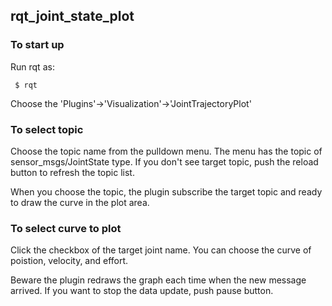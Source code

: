 ## rqt_joint_state_plot

### To start up

Run rqt as:
```
 $ rqt
```
Choose the 'Plugins'->'Visualization'->'JointTrajectoryPlot'

### To select topic

Choose the topic name from the pulldown menu. The menu has the topic
of sensor_msgs/JointState type. If you don't see target
topic, push the reload button to refresh the topic list.

When you choose the topic, the plugin subscribe the target topic and ready to draw the curve in the plot area.

### To select curve to plot

Click the checkbox of the target joint name. You can choose the curve
of poistion, velocity, and effort.

Beware the plugin redraws the graph each time when the new message arrived. If you want to stop the data update, push pause button. 
